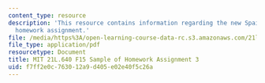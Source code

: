 ```yaml
---
content_type: resource
description: 'This resource contains information regarding the new Spain: Sample of
  homework assignment.'
file: /media/https%3A/open-learning-course-data-rc.s3.amazonaws.com/21l-640j-the-new-spain-1977-present-fall-2015/f7ff2e0c763012a9d405e02e40f5c26a_MIT21L_640JF15_HW3.pdf
file_type: application/pdf
resourcetype: Document
title: MIT 21L.640 F15 Sample of Homework Assignment 3
uid: f7ff2e0c-7630-12a9-d405-e02e40f5c26a
---
```

